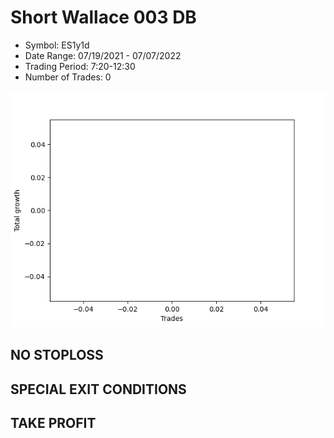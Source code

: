 # Short Wallace 003 DB 
- Symbol: ES1y1d
- Date Range: 07/19/2021 - 07/07/2022
- Trading Period: 7:20-12:30
- Number of Trades: 0

![Plot](ShortWallace003DBES1y1d.png)
## NO STOPLOSS









## SPECIAL EXIT CONDITIONS 


## TAKE PROFIT










